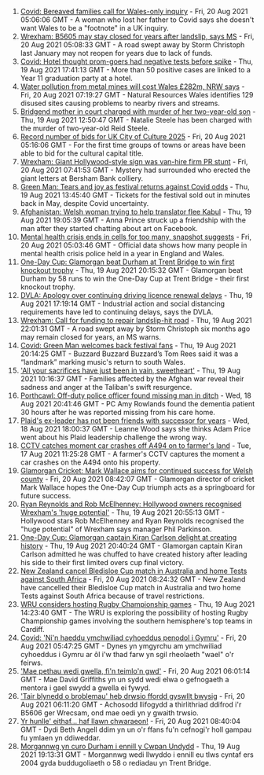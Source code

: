 1. [Covid: Bereaved families call for Wales-only inquiry](https://www.bbc.co.uk/news/uk-wales-58271577) - Fri, 20 Aug 2021 05:06:06 GMT - A woman who lost her father to Covid says she doesn't want Wales to be a "footnote" in a UK inquiry.
2. [Wrexham: B5605 may stay closed for years after landslip, says MS](https://www.bbc.co.uk/news/uk-wales-58271578) - Fri, 20 Aug 2021 05:08:33 GMT - A road swept away by Storm Christoph last January may not reopen for years due to lack of funds.
3. [Covid: Hotel thought prom-goers had negative tests before spike](https://www.bbc.co.uk/news/uk-wales-58269876) - Thu, 19 Aug 2021 17:41:13 GMT - More than 50 positive cases are linked to a Year 11 graduation party at a hotel.
4. [Water pollution from metal mines will cost Wales £282m, NRW says](https://www.bbc.co.uk/news/uk-wales-58276244) - Fri, 20 Aug 2021 07:19:27 GMT - Natural Resources Wales identifies 129 disused sites causing problems to nearby rivers and streams.
5. [Bridgend mother in court charged with murder of her two-year-old son](https://www.bbc.co.uk/news/uk-wales-58260646) - Thu, 19 Aug 2021 12:50:47 GMT - Natalie Steele has been charged with the murder of two-year-old Reid Steele.
6. [Record number of bids for UK City of Culture 2025](https://www.bbc.co.uk/news/uk-england-58272630) - Fri, 20 Aug 2021 05:16:06 GMT - For the first time groups of towns or areas have been able to bid for the cultural capital title.
7. [Wrexham: Giant Hollywood-style sign was van-hire firm PR stunt](https://www.bbc.co.uk/news/uk-wales-58278346) - Fri, 20 Aug 2021 07:41:53 GMT - Mystery had surrounded who erected the giant letters at Bersham Bank colliery.
8. [Green Man: Tears and joy as festival returns against Covid odds](https://www.bbc.co.uk/news/uk-wales-58267969) - Thu, 19 Aug 2021 13:45:40 GMT - Tickets for the festival sold out in minutes back in May, despite Covid uncertainty.
9. [Afghanistan: Welsh woman trying to help translator flee Kabul](https://www.bbc.co.uk/news/uk-wales-58272107) - Thu, 19 Aug 2021 19:05:39 GMT - Anna Prince struck up a friendship with the man after they started chatting about art on Facebook.
10. [Mental health crisis ends in cells for too many, snapshot suggests](https://www.bbc.co.uk/news/uk-58270064) - Fri, 20 Aug 2021 05:03:46 GMT - Official data shows how many people in mental health crisis police held in a year in England and Wales.
11. [One-Day Cup: Glamorgan beat Durham at Trent Bridge to win first knockout trophy](https://www.bbc.co.uk/sport/cricket/58237726) - Thu, 19 Aug 2021 20:15:32 GMT - Glamorgan beat Durham by 58 runs to win the One-Day Cup at Trent Bridge - their first knockout trophy.
12. [DVLA: Apology over continuing driving licence renewal delays](https://www.bbc.co.uk/news/uk-wales-58266532) - Thu, 19 Aug 2021 17:19:14 GMT - Industrial action and social distancing requirements have led to continuing delays, says the DVLA.
13. [Wrexham: Call for funding to repair landslip-hit road](https://www.bbc.co.uk/news/uk-wales-58275493) - Thu, 19 Aug 2021 22:01:31 GMT - A road swept away by Storm Christoph six months ago may remain closed for years, an MS warns.
14. [Covid: Green Man welcomes back festival fans](https://www.bbc.co.uk/news/uk-wales-58275958) - Thu, 19 Aug 2021 20:14:25 GMT - Buzzard Buzzard Buzzard’s Tom Rees said it was a “landmark” marking music's return to south Wales.
15. ['All your sacrifices have just been in vain, sweetheart'](https://www.bbc.co.uk/news/uk-58267755) - Thu, 19 Aug 2021 10:16:37 GMT - Families affected by the Afghan war reveal their sadness and anger at the Taliban's swift resurgence.
16. [Porthcawl: Off-duty police officer found missing man in ditch](https://www.bbc.co.uk/news/uk-wales-58262831) - Wed, 18 Aug 2021 20:41:46 GMT - PC Amy Rowlands found the dementia patient 30 hours after he was reported missing from his care home.
17. [Plaid's ex-leader has not been friends with successor for years](https://www.bbc.co.uk/news/uk-wales-politics-58259557) - Wed, 18 Aug 2021 18:00:37 GMT - Leanne Wood says she thinks Adam Price went about his Plaid leadership challenge the wrong way.
18. [CCTV catches moment car crashes off A494 on to farmer's land](https://www.bbc.co.uk/news/uk-wales-58243619) - Tue, 17 Aug 2021 11:25:28 GMT - A farmer's CCTV captures the moment a car crashes on the A494 onto his property.
19. [Glamorgan Cricket: Mark Wallace aims for continued success for Welsh county](https://www.bbc.co.uk/sport/cricket/58279610) - Fri, 20 Aug 2021 08:42:07 GMT - Glamorgan director of cricket Mark Wallace hopes the One-Day Cup triumph acts as a springboard for future success.
20. [Ryan Reynolds and Rob McElhenney: Hollywood owners recognised Wrexham's 'huge potential'](https://www.bbc.co.uk/sport/football/58259801) - Thu, 19 Aug 2021 20:55:13 GMT - Hollywood stars Rob McElhenney and Ryan Reynolds recognised the "huge potential" of Wrexham says manager Phil Parkinson.
21. [One-Day Cup: Glamorgan captain Kiran Carlson delight at creating history](https://www.bbc.co.uk/sport/cricket/58275483) - Thu, 19 Aug 2021 20:40:24 GMT - Glamorgan captain Kiran Carlson admitted he was chuffed to have created history after leading his side to their first limited overs cup final victory.
22. [New Zealand cancel Bledisloe Cup match in Australia and home Tests against South Africa](https://www.bbc.co.uk/sport/rugby-union/58278473) - Fri, 20 Aug 2021 08:24:32 GMT - New Zealand have cancelled their Bledisloe Cup match in Australia and two home Tests against South Africa because of travel restrictions.
23. [WRU considers hosting Rugby Championship games](https://www.bbc.co.uk/sport/rugby-union/58271317) - Thu, 19 Aug 2021 14:23:40 GMT - The WRU is exploring the possibility of hosting Rugby Championship games involving the southern hemisphere's top teams in Cardiff.
24. [Covid: 'Ni'n haeddu ymchwiliad cyhoeddus penodol i Gymru'](https://www.bbc.co.uk/newyddion/58271933) - Fri, 20 Aug 2021 05:47:25 GMT - Dynes yn ymgyrchu am ymchwiliad cyhoeddus i Gymru ar ôl i'w thad farw yn sgil rheolaeth "wael" o'r feirws.
25. ['Mae pethau wedi gwella, fi'n teimlo'n gwd'](https://www.bbc.co.uk/newyddion/58270286) - Fri, 20 Aug 2021 06:01:14 GMT - Mae David Griffiths yn un sydd wedi elwa o gefnogaeth a mentora i gael swydd a gwella ei fywyd.
26. ['Tair blynedd o broblemau' heb drwsio ffordd gyswllt bwysig](https://www.bbc.co.uk/newyddion/58271937) - Fri, 20 Aug 2021 06:11:20 GMT - Achosodd llifogydd a thirlithriad ddifrod i'r B5606 ger Wrecsam, ond mae oedi yn y gwaith trwsio.
27. [Yr hunlle' eithaf... haf llawn chwaraeon!](https://www.bbc.co.uk/newyddion/58187206) - Fri, 20 Aug 2021 08:40:04 GMT - Dydi Beth Angell ddim yn un o'r ffans fu'n cefnogi'r holl gampau fu ymlaen yn ddiweddar.
28. [Morgannwg yn curo Durham i ennill y Cwpan Undydd](https://www.bbc.co.uk/newyddion/58272328) - Thu, 19 Aug 2021 19:13:31 GMT - Morgannwg wedi llwyddo i ennill eu tlws cyntaf ers 2004 gyda buddugoliaeth o 58 o rediadau yn Trent Bridge.
